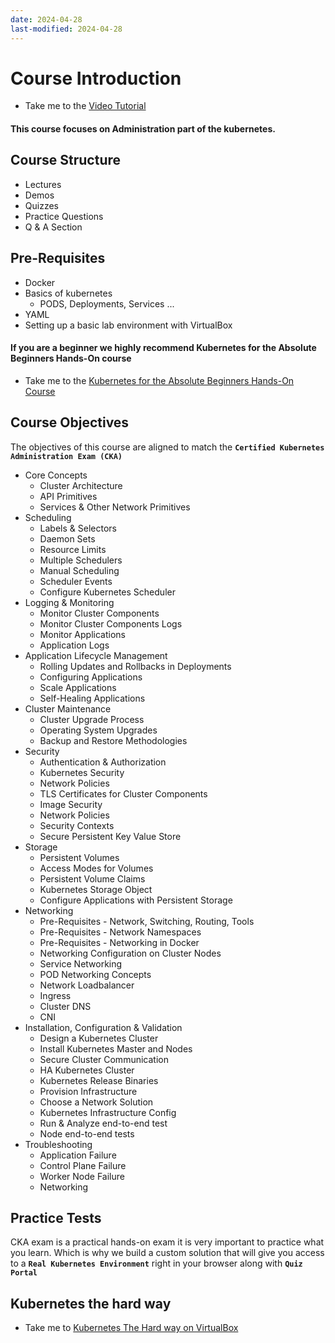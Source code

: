 ```yaml
---
date: 2024-04-28
last-modified: 2024-04-28
---
```

# Course Introduction

  - Take me to the [Video Tutorial](https://kodekloud.com/topic/course-introduction-5/)

#### This course focuses on Administration part of the kubernetes. 

## Course Structure

   - Lectures
   - Demos
   - Quizzes
   - Practice Questions
   - Q & A Section
   
## Pre-Requisites
 
   - Docker
   - Basics of kubernetes
     - PODS, Deployments, Services ...
   - YAML
   - Setting up a basic lab environment with VirtualBox
   
#### If you are a beginner we highly recommend Kubernetes for the Absolute Beginners Hands-On course

   - Take me to the [Kubernetes for the Absolute Beginners Hands-On Course](https://kodekloud.com/courses/kubernetes-for-the-absolute-beginners-hands-on/)
   
## Course Objectives

The objectives of this course are aligned to match the **`Certified Kubernetes Administration Exam (CKA)`**

- Core Concepts
  - Cluster Architecture
  - API Primitives
  - Services & Other Network Primitives
- Scheduling
  - Labels & Selectors
  - Daemon Sets
  - Resource Limits
  - Multiple Schedulers
  - Manual Scheduling
  - Scheduler Events
  - Configure Kubernetes Scheduler
- Logging & Monitoring
  - Monitor Cluster Components
  - Monitor Cluster Components Logs
  - Monitor Applications
  - Application Logs
- Application Lifecycle Management
  - Rolling Updates and Rollbacks in Deployments
  - Configuring Applications
  - Scale Applications
  - Self-Healing Applications
- Cluster Maintenance
  - Cluster Upgrade Process
  - Operating System Upgrades
  - Backup and Restore Methodologies
 - Security
   - Authentication & Authorization
   - Kubernetes Security
   - Network Policies
   - TLS Certificates for Cluster Components
   - Image Security
   - Network Policies
   - Security Contexts
   - Secure Persistent Key Value Store
- Storage
  - Persistent Volumes
  - Access Modes for Volumes
  - Persistent Volume Claims
  - Kubernetes Storage Object
  - Configure Applications with Persistent Storage
- Networking
  - Pre-Requisites - Network, Switching, Routing, Tools 
  - Pre-Requisites - Network Namespaces
  - Pre-Requisites - Networking in Docker
  - Networking Configuration on Cluster Nodes
  - Service Networking
  - POD Networking Concepts
  - Network Loadbalancer
  - Ingress
  - Cluster DNS
  - CNI
- Installation, Configuration & Validation
  - Design a Kubernetes Cluster
  - Install Kubernetes Master and Nodes
  - Secure Cluster Communication
  - HA Kubernetes Cluster
  - Kubernetes Release Binaries
  - Provision Infrastructure
  - Choose a Network Solution
  - Kubernetes Infrastructure Config
  - Run & Analyze end-to-end test
  - Node end-to-end tests
- Troubleshooting
  - Application Failure
  - Control Plane Failure
  - Worker Node Failure
  - Networking
  
## Practice Tests

CKA exam is a practical hands-on exam it is very important to practice what you learn. Which is why we build a custom solution that will give you access to a **`Real Kubernetes Environment`** right in your browser along with **`Quiz Portal`**
  
## Kubernetes the hard way

   - Take me to [Kubernetes The Hard way on VirtualBox](https://github.com/mmumshad/kubernetes-the-hard-way)
